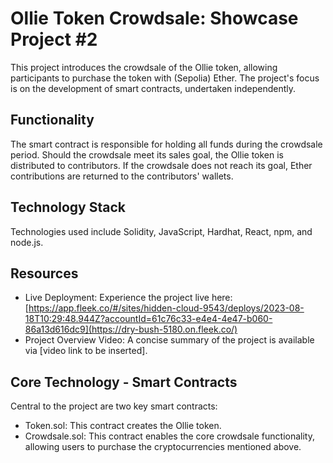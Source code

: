# Ollie Token Crowdsale: Showcase Project #2
This project introduces the crowdsale of the Ollie token, allowing participants to purchase the token with (Sepolia) Ether. The project's focus is on the development of smart contracts, undertaken independently. 

## Functionality
The smart contract is responsible for holding all funds during the crowdsale period. Should the crowdsale meet its sales goal, the Ollie token is distributed to contributors. If the crowdsale does not reach its goal, Ether contributions are returned to the contributors' wallets.

## Technology Stack
Technologies used include Solidity, JavaScript, Hardhat, React, npm, and node.js.

## Resources
- Live Deployment: Experience the project live here: [https://app.fleek.co/#/sites/hidden-cloud-9543/deploys/2023-08-18T10:29:48.944Z?accountId=61c76c33-e4e4-4e47-b060-86a13d616dc9](https://dry-bush-5180.on.fleek.co/)
- Project Overview Video: A concise summary of the project is available via [video link to be inserted].

## Core Technology - Smart Contracts
Central to the project are two key smart contracts:

- Token.sol: This contract creates the Ollie token.
- Crowdsale.sol: This contract enables the core crowdsale functionality, allowing users to purchase the cryptocurrencies mentioned above.
